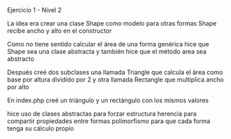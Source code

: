 Ejercicio 1 - Nivel 2

La idea era crear una clase Shape como modelo para otras formas
Shape recibe ancho y alto en el constructor

Como no tiene sentido calcular el área de una forma genérica
hice que Shape sea una clase abstracta
y también hice que el método area sea abstracto

Después creé dos subclases
una llamada Triangle que calcula el área como base por altura dividido por 2
y otra llamada Rectangle que multiplica ancho por alto

En index.php creé un triángulo y un rectángulo con los mismos valores

hice uso de clases abstractas para forzar estructura
herencia para compartir propiedades entre formas
polimorfismo para que cada forma tenga su cálculo propio